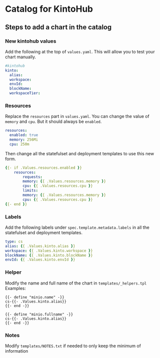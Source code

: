 # Catalog for KintoHub

## Steps to add a chart in the catalog

### New kintohub values

Add the following at the top of `values.yaml`.
This will allow you to test your chart manually.

```yaml
#kintohub
kinto:
  alias:
  workspace:
  envId:
  blockName:
  workspaceTier:
```

### Resources

Replace the `resources` part in `values.yaml`.
You can change the value of `memory` and `cpu`.
But it should always be `enabled`.

```yaml
resources:
  enabled: true
  memory: 256Mi
  cpu: 250m
```

Then change all the statefulset and deployment templates to use this new form.

```yaml
{{- if .Values.resources.enabled }}
    resources:
        requests:
        memory: {{ .Values.resources.memory }}
        cpu: {{ .Values.resources.cpu }}
        limits:
        memory: {{ .Values.resources.memory }}
        cpu: {{ .Values.resources.cpu }}
{{- end }}
```

### Labels

Add the following labels under `spec.template.metadata.labels` in all the statefulset and deployment templates.

```yaml
type: cs
alias: {{ .Values.kinto.alias }}
workspace: {{ .Values.kinto.workspace }}
blockName: {{ .Values.kinto.blockName }}
envId: {{ .Values.kinto.envId }}
```

### Helper

Modify the name and full name of the chart in `templates/_helpers.tpl`
Examples:

```tpl
{{- define "minio.name" -}}
cs-{{- .Values.kinto.alias}}
{{- end -}}

{{- define "minio.fullname" -}}
cs-{{- .Values.kinto.alias}}
{{- end -}}
```

### Notes

Modify `templates/NOTES.txt` if needed to only keep the minimum of information
